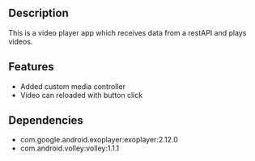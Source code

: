 
## Description

This is a video player app which receives data from a restAPI and plays videos.

## Features

* Added custom media controller
* Video can reloaded with button click

## Dependencies

* com.google.android.exoplayer:exoplayer:2.12.0
* com.android.volley:volley:1.1.1
